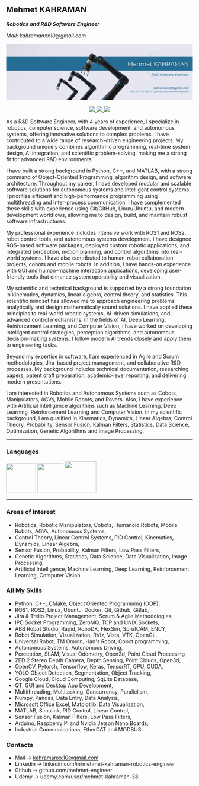 ## Mehmet KAHRAMAN
**_Robotics and R&D Software Engineer_**

_Mail: kahramanxx10@gmail.com_

![](my_cover.png)

<div id="badges" align="center">
  <a href="https://www.linkedin.com/in/mehmet-kahraman-robotics-engineer/">
    <img src="https://img.shields.io/badge/LinkedIn-blue?logo=linkedin&logoColor=white" width="100"/>
  </a>
  <a href="mailto:kahramanxx10@gmail.com">
    <img src="https://img.shields.io/badge/Gmail-D14836?style=for-the-badge&logo=gmail&logoColor=white" width="100"/>
  </a>
  <a href="https://www.udemy.com/user/mehmet-kahraman-38">
    <img src="https://img.shields.io/badge/Udemy-purple" width="85"/>
  </a>
</div>

<p align="center"> </p>

As a R&D Software Engineer, with 4 years of experience, I specialize in robotics, computer science, software development, and autonomous systems, offering innovative solutions to complex problems. I have contributed to a wide range of research-driven engineering projects. My background uniquely combines algorithmic programming, real-time system design, AI integration, and scientific problem-solving, making me a strong fit for advanced R&D environments.

I have built a strong background in Python, C++, and MATLAB, with a strong command of Object-Oriented Programming, algorithm design, and software architecture. Throughout my career, I have developed modular and scalable software solutions for autonomous systems and intelligent control systems. I prioritize efficient and high-performance programming using multithreading and inter-process communication. I have complemented these skills with experience using Git/GitHub, Linux/Ubuntu, and modern development workflows, allowing me to design, build, and maintain robust software infrastructures.

My professional experience includes intensive work with ROS1 and ROS2, robot control tools, and autonomous systems development. I have designed ROS-based software packages, deployed custom robotic applications, and integrated perception, motion planning, and control algorithms into real-world systems. I have also contributed to human-robot collaboration projects, cobots and mobile robots. In addition, I have hands-on experience with GUI and human–machine interaction applications, developing user-friendly tools that enhance system operability and visualization.

My scientific and technical background is supported by a strong foundation in kinematics, dynamics, linear algebra, control theory, and statistics. This scientific mindset has allowed me to approach engineering problems analytically and design mathematically sound solutions. I have applied these principles to real-world robotic systems, AI-driven simulations, and advanced control mechanisms. In the fields of AI, Deep Learning, Reinforcement Learning, and Computer Vision, I have worked on developing intelligent control strategies, perception algorithms, and autonomous decision-making systems. I follow modern AI trends closely and apply them to engineering tasks.

Beyond my expertise in software, I am experienced in Agile and Scrum methodologies, Jira-based project management, and collaborative R&D processes. My background includes technical documentation, researching papers, patent draft preparation, academic-level reporting, and delivering modern presentations.

I am interested in Robotics and Autonomous Systems such as Cobots, Manipulators, AGVs, Mobile Robots, and Rovers. Also, I have experience with Artificial Intelligence algorithms such as Machine Learning, Deep Learning, Reinforcement Learning and Computer Vision. In my scientific background, I am qualified in Kinematics, Dynamics, Linear Algebra, Control Theory, Probability, Sensor Fusion, Kalman Filters, Statistics, Data Science, Optimization, Genetic Algorithms and Image Processing.

---
### Languages
<div id="badges" align="left">
  <img src="https://user-images.githubusercontent.com/97724568/218313938-0fdd0dc9-63e9-4f15-9976-fa4b4b0dfdb7.png" width="80" height="80"/>
  <img src="https://user-images.githubusercontent.com/97724568/218314129-c8ac5d84-47c1-4b13-bf3a-1972b3f8e352.png" width="70" height="80"/>
  <img src="https://user-images.githubusercontent.com/97724568/218314543-b604eeaf-0f3a-42b2-a797-99697964ad4e.png" width="85" height="85"/>
</div>

---
### Areas of Interest
 - Robotics, Robotic Manipulators, Cobots, Humanoid Robots, Mobile Robots, AGVs, Autonomous Systems, 
 - Control Theory, Linear Control Systems, PID Control, Kinematics, Dynamics, Linear Algebra,
 - Sensor Fusion, Probability, Kalman Filters, Low Pass Filters,
 - Genetic Algorithms, Statistics, Data Science, Data Visualization, Image Processing,
 - Artificial Intelligence, Machine Learning, Deep Learning, Reinforcement Learning, Computer Vision.

### All My Skills
- Python, C++, CMake, Object Oriented Programming (OOP),
- ROS1, ROS2, Linux, Ubuntu, Docker, Git, Github, Gitlab,
- Jira & Trello Project Management, Scrum & Agile Methodologies,
- IPC Socket Programming, ZeroMQ, TCP and UNIX Sockets,
- ABB Robot Studio, Rapid, RoboDK, FlexSim, SprutCAM, ENCY,
- Robot Simulation, Visualization, RViz, Vista, VTK, OpenGL,
- Universal Robot, TM Omron, Han's Robot, Cobot programming,
- Autonomous Systems, Autonomous Driving,
- Perception, SLAM, Visual Odometry, Open3d, Point Cloud Processing
- ZED 2 Stereo Depth Camera, Depth Sensing, Point Clouds, Open3d,
- OpenCV, Pytorch, Tensorflow, Keras, TensorRT, GPU, CUDA,
- YOLO Object Detection, Segmentation, Object Tracking,
- Google Cloud, Cloud Computing, SqLite Database,
- QT, GUI and Desktop App Development, 
- Multithreading, Multitasking, Concurrency, Parallelism,
- Numpy, Pandas, Data Entry, Data Analysis,
- Microsoft Office Excel, Matplotlib, Data Visualization,
- MATLAB, Simulink, PID Control, Linear Control,
- Sensor Fusion, Kalman Filters, Low Pass Filters,
- Arduino, Raspberry Pi and Nvidia Jetson Nano Boards,
- Industrial Communications, EtherCAT and MODBUS.

### Contacts
 - Mail -> kahramanxx10@gmail.com
 - Linkedin -> linkedin.com/in/mehmet-kahraman-robotics-engineer
 - Github -> github.com/mehmet-engineer
 - Udemy -> udemy.com/user/mehmet-kahraman-38

